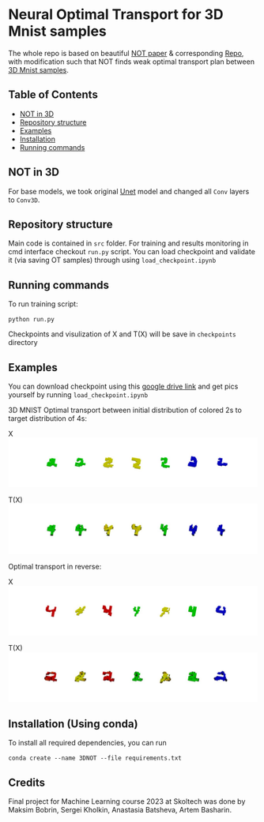 # Neural Optimal Transport for 3D Mnist samples

The whole repo is based on beautiful [NOT paper](https://openreview.net/forum?id=d8CBRlWNkqH) & corresponding [Repo](https://github.com/iamalexkorotin/NeuralOptimalTransport), with modification such that NOT finds weak optimal transport plan between [3D Mnist samples](https://openreview.net/forum?id=d8CBRlWNkqH).

## Table of Contents
- [NOT in 3D](#Idea)
- [Repository structure](#repo)
- [Examples](#examples)
- [Installation](#install)
- [Running commands](#running)
## NOT in 3D
For base models, we took original [Unet](https://arxiv.org/abs/1505.04597) model and changed all `Conv` layers to `Conv3D`.
## Repository structure
Main code is contained in `src` folder. For training and results monitoring in cmd interface checkout `run.py` script.
You can load checkpoint and validate it (via saving OT samples) through using `load_checkpoint.ipynb`

## Running commands
To run training script:
```
python run.py
```
Checkpoints and visulization of X and T(X) will be save in ```checkpoints``` directory
## Examples
You can download checkpoint using this [google drive link](
https://drive.google.com/file/d/1kFqCJafAmQVrDFUhWTRKioM8tUfPFB7h/view?usp=sharing) and get pics yourself by running `load_checkpoint.ipynb`

3D MNIST Optimal transport between initial distribution of colored 2s to target distribution of 4s:

X
![X](images/2_24.jpeg)

T(X)
![T(x)](images/4_24.jpeg)


Optimal transport in reverse:

X
![X_4](images/4_42.jpeg)

T(X)
![T(X)_2](images/2_42.jpeg)


## Installation (Using conda)
To install all required dependencies, you can run
```
conda create --name 3DNOT --file requirements.txt
```

## Credits
Final project for Machine Learning course 2023 at Skoltech was done by Maksim Bobrin, Sergei Kholkin, Anastasia Batsheva, Artem Basharin.